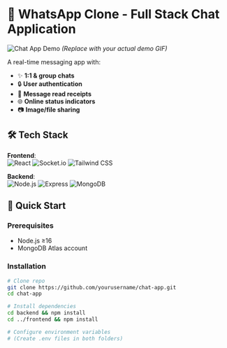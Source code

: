 # 💬 WhatsApp Clone - Full Stack Chat Application

![Chat App Demo](https://github.com/yourusername/repo/blob/main/assets/demo.gif?raw=true)
*(Replace with your actual demo GIF)*

A real-time messaging app with:
- ✨ **1:1 & group chats**
- 🔒 **User authentication**
- 📨 **Message read receipts**
- 🌐 **Online status indicators**
- 📷 **Image/file sharing**

## 🛠 Tech Stack
**Frontend**:  
![React](https://img.shields.io/badge/React-20232A?style=flat&logo=react)
![Socket.io](https://img.shields.io/badge/Socket.io-010101?style=flat&logo=socket.io)
![Tailwind CSS](https://img.shields.io/badge/Tailwind_CSS-38B2AC?style=flat&logo=tailwind-css)

**Backend**:  
![Node.js](https://img.shields.io/badge/Node.js-339933?style=flat&logo=nodedotjs)
![Express](https://img.shields.io/badge/Express-000000?style=flat&logo=express)
![MongoDB](https://img.shields.io/badge/MongoDB-47A248?style=flat&logo=mongodb)

## 🚀 Quick Start

### Prerequisites
- Node.js ≥16
- MongoDB Atlas account

### Installation
```bash
# Clone repo
git clone https://github.com/yourusername/chat-app.git
cd chat-app

# Install dependencies
cd backend && npm install
cd ../frontend && npm install

# Configure environment variables
# (Create .env files in both folders)

